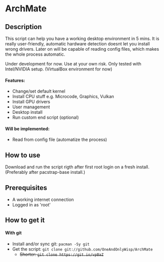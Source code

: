 # ArchMate
## Description
This script can help you have a working desktop environment in 5 mins. It is really user-friendly, automatic hardware detection doesnt let you install wrong drivers. Later on will be capable of reading config files, which makes the whole process automatic.

Under development for now. Use at your own risk.
Only tested with Intel/NVIDIA setup. (VirtualBox environment for now)

#### Features:
- Change/set default kernel
- Install CPU stuff e.g. Microcode, Graphics, Vulkan
- Install GPU drivers
- User management
- Desktop install
- Run custom end script (optional)

#### Will be implemented:
- Read from config file (automatize the process)

## How to use
Download and run the script rigth after first root login on a fresh install. (Preferably after pacstrap-base install.)

## Prerequisites

- A working internet connection
- Logged in as 'root'

## How to get it
#### With git
- Install and/or sync git: `pacman -Sy git`
- Get the script: `git clone git://github.com/OneAndOnlyWisp/ArchMate`
  - ~~Shorter: `git clone https://git.io/vpBaZ`~~
